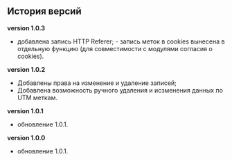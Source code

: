 <!-- cl-start -->
## История версий

**version 1.0.3**    
- добавлена запись HTTP Referer; - запись меток в cookies вынесена в отдельную функцию (для совместимости с модулями согласия о cookies).    

**version 1.0.2**    
- Добавлены права на изменение и удаление записей;    
- Добавлена возможность ручного удаления и исзменения данных по UTM меткам.    

**version 1.0.1**    
- обновление 1.0.1.    

**version 1.0.0**    
- обновление 1.0.1.    
<!-- cl-end -->
